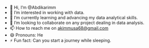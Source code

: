 - 👋 Hi, I’m @Abdikarimm
- 👀 I’m interested in working with data.
- 🌱 I’m currently learning and advancing my data analytical skills.
- 💞️ I’m looking to collaborate on any project dealing in data analysis.
- 📫 How to reach me on akimmusa68@gmail.com
- 😄 Pronouns: He
- ⚡ Fun fact: Can you start a journey while sleeping.

<!---
Abdikarimm/Abdikarimm is a ✨ special ✨ repository because its `README.md` (this file) appears on your GitHub profile.
You can click the Preview link to take a look at your changes.
--->
